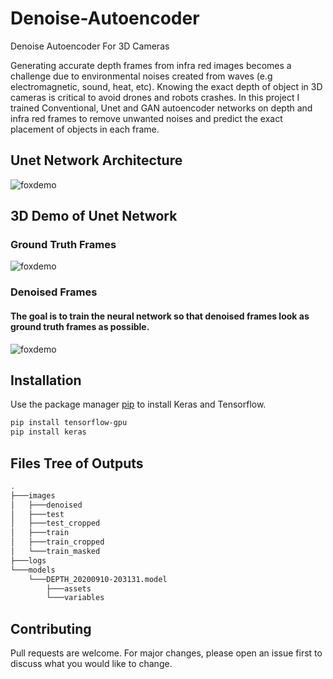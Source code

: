 # Denoise-Autoencoder
Denoise Autoencoder For 3D Cameras

Generating accurate depth frames from infra red images becomes a challenge due to environmental noises created from waves (e.g electromagnetic, sound, heat, etc).
Knowing the exact depth of object in 3D cameras is critical to avoid drones and robots crashes.
In this project I trained Conventional, Unet and GAN autoencoder networks on depth and infra red frames to remove unwanted noises and predict the exact placement of objects in each frame.


## Unet Network Architecture

![foxdemo](https://github.com/nohayassin/RealSense-ML/blob/master/images/u-net-architecture.png)




## 3D Demo of Unet Network

### Ground Truth Frames

![foxdemo](https://github.com/nohayassin/RealSense-ML/blob/master/GAN/3D%20pure-%20100%20epochs%20-%20strides%20200%20-%20erosion%202%20-%20Binary%20-%20NO%20IR.gif)

### Denoised Frames
#### The goal is to train the neural network so that denoised frames look as ground truth frames as possible.
![foxdemo](https://github.com/nohayassin/RealSense-ML/blob/master/GAN/3D%20denoised-%20100%20epochs%20-%20strides%20200%20-%20erosion%202%20-%20Binary%20-%20NO%20IR.gif)



## Installation

Use the package manager [pip](https://pip.pypa.io/en/stable/) to install Keras and Tensorflow.

```bash
pip install tensorflow-gpu
pip install keras
```



## Files Tree of Outputs
```bash
.
├───images
│   ├───denoised
│   ├───test
│   ├───test_cropped
│   ├───train
│   ├───train_cropped
│   └───train_masked
├───logs
└───models
    └───DEPTH_20200910-203131.model
        ├───assets
        └───variables
```



## Contributing
Pull requests are welcome. For major changes, please open an issue first to discuss what you would like to change.
